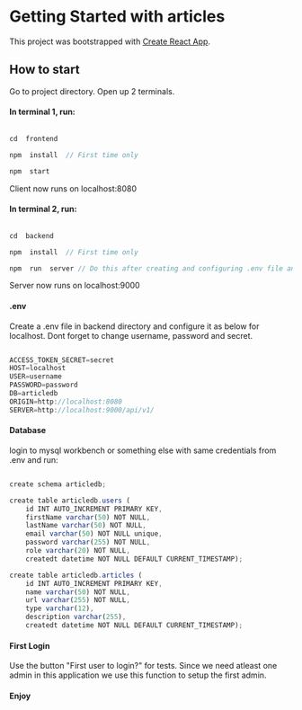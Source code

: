 # Getting Started with articles

This project was bootstrapped with [Create React App](https://github.com/facebook/create-react-app).


## How to start

Go to project directory.
Open up 2 terminals.


#### In terminal 1, run:

```js

cd  frontend

npm  install  // First time only

npm  start

```
Client now runs on localhost:8080


#### In terminal 2, run:
  
```js

cd  backend

npm  install  // First time only

npm  run  server // Do this after creating and configuring .env file and database (steps below)

```
Server now runs on localhost:9000



#### .env

Create a .env file in backend directory and configure it as below for localhost.
Dont forget to change username, password and secret.

```js

ACCESS_TOKEN_SECRET=secret
HOST=localhost
USER=username
PASSWORD=password
DB=articledb
ORIGIN=http://localhost:8080
SERVER=http://localhost:9000/api/v1/

```

#### Database

login to mysql workbench or something else with same credentials from .env and run:

```js

create schema articledb;

create table articledb.users (
	id INT AUTO_INCREMENT PRIMARY KEY,
	firstName varchar(50) NOT NULL,
	lastName varchar(50) NOT NULL,
	email varchar(50) NOT NULL unique,
	password varchar(255) NOT NULL,
	role varchar(20) NOT NULL,
	createdt datetime NOT NULL DEFAULT CURRENT_TIMESTAMP);

create table articledb.articles (
	id INT AUTO_INCREMENT PRIMARY KEY,
	name varchar(50) NOT NULL,
	url varchar(255) NOT NULL,
	type varchar(12),
	description varchar(255),
	createdt datetime NOT NULL DEFAULT CURRENT_TIMESTAMP);

```



#### First Login

Use the button "First user to login?" for tests.
Since we need atleast one admin in this application we use this function to setup the first admin.


#### Enjoy
